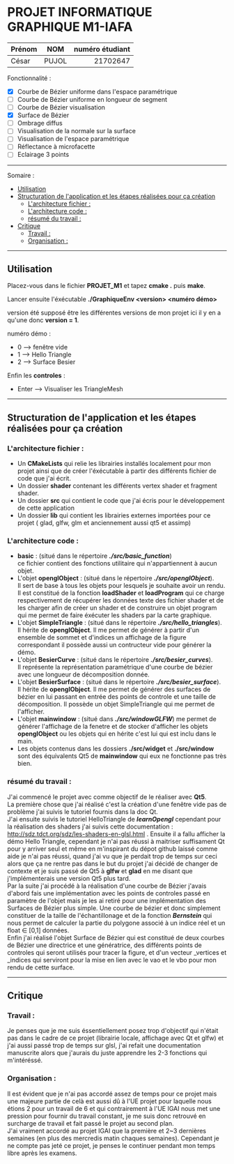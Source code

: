 # PROJET INFORMATIQUE GRAPHIQUE M1-IAFA <!-- omit in toc -->

| Prénom |  NOM  | numéro étudiant |
| :----- | :---: | --------------: |
| César  | PUJOL |        21702647 |

Fonctionnalité :

- [x] Courbe de Bézier uniforme dans l'espace paramétrique
- [ ] Courbe de Bézier uniforme en longueur de segment
- [ ] Courbe de Bézier visualisation
- [x] Surface de Bézier
- [ ] Ombrage diffus
- [ ] Visualisation de la normale sur la surface
- [ ] Visualisation de l'espace paramétrique
- [ ] Réflectance à microfacette
- [ ] Eclairage 3 points 

___
Somaire :
- [Utilisation](#utilisation)
- [Structuration de l'application et les étapes réalisées pour ça création](#structuration-de-lapplication-et-les-étapes-réalisées-pour-ça-création)
  - [L'architecture fichier :](#larchitecture-fichier-)
  - [L'architecture code :](#larchitecture-code-)
  - [résumé du travail :](#résumé-du-travail-)
- [Critique](#critique)
  - [Travail :](#travail-)
  - [Organisation :](#organisation-)
___
## Utilisation 

Placez-vous dans le fichier **PROJET_M1** et tapez **cmake .** puis **make**.

Lancer ensuite l'éxécutable **./GraphiqueEnv \<version> \<numéro démo>**

version été supposé être les différentes versions de mon projet ici il y en a qu'une donc **version = 1**.

numéro démo :
- 0 --> fenêtre vide
- 1 --> Hello Triangle
- 2 --> Surface Besier  
  
Enfin les **controles** :

- Enter --> Visualiser les TriangleMesh
___
## Structuration de l'application et les étapes réalisées pour ça création

### L'architecture fichier :
- Un **CMakeLists** qui relie les librairies installés localement pour mon projet ainsi que de créer l'éxécutable à partir des différents fichier de code que j'ai écrit.
- Un dossier **shader** contenant les différents vertex shader et fragment shader.
- Un dossier **src** qui contient le code que j'ai écris pour le développement de cette application
- Un dossier **lib** qui contient les librairies externes importées pour ce projet ( glad, glfw, glm  et anciennement aussi qt5 et assimp)

### L'architecture code :
- **basic** : (situé dans le répertoire ___./src/basic_function___)<br /> ce fichier contient des fonctions utilitaire qui n'appartiennent à aucun objet. 
- L'objet **openglObject** : (situé dans le répertoire ___./src/openglObject___).<br /> Il sert de base à tous les objets pour lesquels je souhaite avoir un rendu. Il est constitué de la fonction **loadShader** et **loadProgram** qui ce charge respectivement de récupérer les données texte des fichier shader et de les charger afin de créer un shader et de construire un objet program qui me permet de faire éxécuter les shaders par la carte graphique.
- L'objet **SimpleTriangle** : (situé dans le répertoire ___./src/hello_triangles___). <br /> Il hérite de **openglObject**. Il me permet de générer à partir d'un ensemble de sommet et d'indices un affichage de la figure correspondant il possède aussi un contructeur vide pour générer la démo.
- L'objet **BesierCurve** : (situé dans le répertoire ___./src/besier_curves___).<br /> Il représente la représentation paramétrique d'une courbe de bézier avec une longueur de décomposition donnée.
- L'objet **BesierSurface** : (situé dans le répertoire ___./src/besier_surface___).<br />Il hérite de **openglObject**. Il me permet de générer des surfaces de bézier en lui passant en entrée des points de controle et une taille de décomposition. Il possède un objet SimpleTriangle qui me permet de l'afficher.
- L'objet **mainwindow** : (situé dans ___./src/windowGLFW___)
me permet de générer l'affichage de la fenetre et de stocker d'afficher les objets **openglObject** ou les objets qui en hérite c'est lui qui est inclu dans le main.
- Les objets contenus dans les dossiers **./src/widget** et **./src/window** sont des équivalents Qt5 de **mainwindow** qui eux ne fonctionne pas très bien.

### résumé du travail :
J'ai commencé le projet avec comme objectif de le réaliser avec **Qt5**.<br />
La première chose que j'ai réalisé c'est la création d'une fenêtre vide pas de problème j'ai suivis le tutoriel fournis dans la doc Qt.<br /> J'ai ensuite suivis le tutoriel HelloTriangle de ___learnOpengl___ cependant pour la réalisation des shaders j'ai suivis cette documentation : http://sdz.tdct.org/sdz/les-shaders-en-glsl.html . Ensuite il a fallu afficher la démo Hello Triangle, cependant je n'ai pas réussi à maitriser suffisament Qt pour y arriver seul et même en m'inspirant du dépot github laissé comme aide je n'ai pas réussi, quand j'ai vu que je perdait trop de temps sur ceci alors que ça ne rentre pas dans le but du projet j'ai décidé de changer de contexte et je suis passé de Qt5 à **glfw** et **glad** en me disant que j'implémenterais une version Qt5 plus tard.<br />
Par la suite j'ai procédé à la réalisation d'une courbe de Bézier j'avais d'abord fais une implémentation avec les points de controles passé en paramètre de l'objet mais je les ai retiré pour une implémentation des Surfaces de Bézier plus simple. Une courbe de bézier et donc simplement constituer de la taille de l'échantillonage et de la fonction ___Bernstein___ qui nous permet de calculer la partie du polygone associé à un indice réel et un float ∈ [0,1] données.
<br />
Enfin j'ai réalisé l'objet Surface de Bézier qui est constitué de deux courbes de Bézier une directrice et une génératrice, des différents points de controles qui seront utilisés pour tracer la figure, et d'un vecteur _vertices et _indices qui serviront pour la mise en lien avec le vao et le vbo pour mon rendu de cette surface.<br />

___
## Critique 

### Travail :
Je penses que je me suis éssentiellement posez trop d'objectif qui n'était pas dans le cadre de ce projet (librairie locale, affichage avec Qt et glfw) et j'ai aussi passé trop de temps sur glsl, j'ai refait une documentation manuscrite alors que j'aurais du juste apprendre les 2-3 fonctions qui m'intéréssé.

### Organisation :
Il est évident que je n'ai pas accordé assez de temps pour ce projet mais une majeure partie de celà est aussi dû à l'UE projet pour laquelle nous étions 2 pour un travail de 6 et qui contrairement à l'UE IGAI nous met une pression pour fournir du travail constant, je me suis donc retrouvé en surcharge de travail et fait passé le projet au second plan.<br /> J'ai vraiment accordé au projet IGAI que la première et 2~3 dernières semaines (en plus des mercredis matin chaques semaines). Cependant je ne compte pas jeté ce projet, je penses le continuer pendant mon temps libre après les examens.



